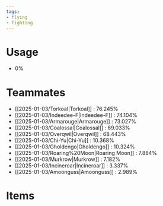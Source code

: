 ```yaml
---
tags:
- flying
- fighting
---
```

# Usage
- 0%
# Teammates
- [[2025-01-03/Torkoal|Torkoal]] : 76.245%
- [[2025-01-03/Indeedee-F|Indeedee-F]] : 74.104%
- [[2025-01-03/Armarouge|Armarouge]] : 73.027%
- [[2025-01-03/Coalossal|Coalossal]] : 69.033%
- [[2025-01-03/Overqwil|Overqwil]] : 68.443%
- [[2025-01-03/Chi-Yu|Chi-Yu]] : 10.368%
- [[2025-01-03/Gholdengo|Gholdengo]] : 10.324%
- [[2025-01-03/Roaring%20Moon|Roaring Moon]] : 7.884%
- [[2025-01-03/Murkrow|Murkrow]] : 7.182%
- [[2025-01-03/Incineroar|Incineroar]] : 3.337%
- [[2025-01-03/Amoonguss|Amoonguss]] : 2.989%
# Items